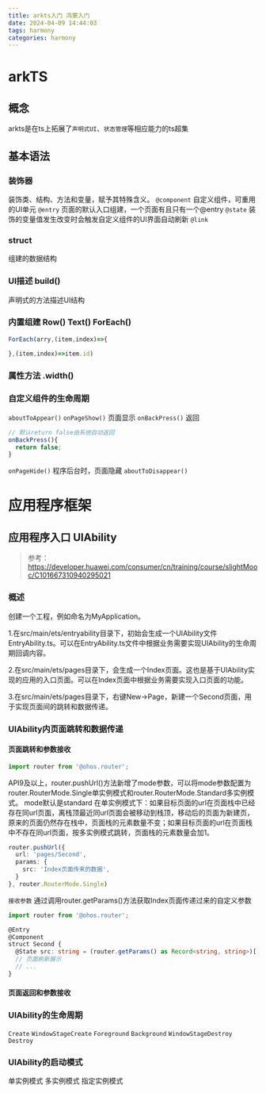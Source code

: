 ```yaml
---
title: arkts入门 鸿蒙入门
date: 2024-04-09 14:44:03
tags: harmony
categories: harmony
---
```

<script type="text/javascript" src="/custom.js"></script>

# arkTS
## 概念
arkts是在ts上拓展了`声明式UI`、`状态管理`等相应能力的ts超集

## 基本语法
### 装饰器
装饰类、结构、方法和变量，赋予其特殊含义。
`@component`
自定义组件，可重用的UI单元
`@entry`
页面的默认入口组建，一个页面有且只有一个@entry
`@state`
装饰的变量值发生改变时会触发自定义组件的UI界面自动刷新
`@link`


### struct
组建的数据结构
### UI描述 build()
声明式的方法描述UI结构
### 内置组建 Row() Text() ForEach()
```ts
ForEach(arry,(item,index)=>{

},(item,index)=>item.id)
```

### 属性方法 .width()

### 自定义组件的生命周期
`aboutToAppear()`
`onPageShow()` 页面显示
`onBackPress()` 返回
```ts
// 默认return false由系统自动返回
onBackPress(){
  return false;
}
```
`onPageHide()` 程序后台时，页面隐藏
`aboutToDisappear()`

# 应用程序框架
## 应用程序入口 UIAbility
> 参考：https://developer.huawei.com/consumer/cn/training/course/slightMooc/C101667310940295021

### 概述

创建一个工程，例如命名为MyApplication。

1.在src/main/ets/entryability目录下，初始会生成一个UIAbility文件EntryAbility.ts。可以在EntryAbility.ts文件中根据业务需要实现UIAbility的生命周期回调内容。

2.在src/main/ets/pages目录下，会生成一个Index页面。这也是基于UIAbility实现的应用的入口页面。可以在Index页面中根据业务需要实现入口页面的功能。

3.在src/main/ets/pages目录下，右键New->Page，新建一个Second页面，用于实现页面间的跳转和数据传递。
### UIAbility内页面跳转和数据传递
#### 页面跳转和参数接收
```ts
import router from '@ohos.router';
```
API9及以上，router.pushUrl()方法新增了mode参数，可以将mode参数配置为router.RouterMode.Single单实例模式和router.RouterMode.Standard多实例模式。
mode默认是standard
在单实例模式下：如果目标页面的url在页面栈中已经存在同url页面，离栈顶最近同url页面会被移动到栈顶，移动后的页面为新建页，原来的页面仍然存在栈中，页面栈的元素数量不变；如果目标页面的url在页面栈中不存在同url页面，按多实例模式跳转，页面栈的元素数量会加1。
```ts
router.pushUrl({
  url: 'pages/Second',
  params: {
    src: 'Index页面传来的数据',
  }
}, router.RouterMode.Single)
```

`接收参数`
通过调用router.getParams()方法获取Index页面传递过来的自定义参数
```ts
import router from '@ohos.router';

@Entry
@Component
struct Second {
  @State src: string = (router.getParams() as Record<string, string>)['src'];
  // 页面刷新展示
  // ...
}
```
#### 页面返回和参数接收
### UIAbility的生命周期
`Create`
`WindowStageCreate`
`Foreground`
`Background`
`WindowStageDestroy`
`Destroy`

### UIAbility的启动模式
单实例模式
多实例模式
指定实例模式